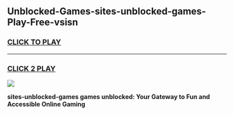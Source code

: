 
## Unblocked-Games-sites-unblocked-games-Play-Free-vsisn
<h3>
<a href="https://premium76.site?title=sites-unblocked-games&ref=10A">CLICK TO PLAY</a></h3>
<hr>

<h3>
<a href="https://premium76.site?title=sites-unblocked-games&ref=10A">CLICK 2 PLAY</a>
  
</h3>

<a href="https://premium76.site?title=sites-unblocked-games&ref=10A"><img src="https://clearcache.store/games.png"></a>


**sites-unblocked-games games unblocked: Your Gateway to Fun and Accessible Online Gaming**
